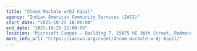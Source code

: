 ```yaml
---
title: "Dhoom Machale w/DJ Kapil"
agency: "Indian American Community Services (IACS)"
start_date: "2025-10-25 18:00:00"
end_date: "2025-10-25 22:00:00"
location: "Microsoft Campus – Building 7, 15675 NE 36th Street, Redmond, WA, 98052, United States"
more_info_url: "https://iacswa.org/event/dhoom-machale-w-dj-kapil/"
---
```



